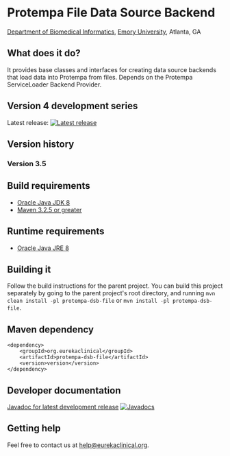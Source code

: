 # Protempa File Data Source Backend
[Department of Biomedical Informatics](http://bmi.emory.edu), [Emory University](http://www.emory.edu), Atlanta, GA

## What does it do?
It provides base classes and interfaces for creating data source backends that load data into Protempa from files. Depends on the Protempa ServiceLoader Backend Provider.

## Version 4 development series
Latest release: [![Latest release](https://maven-badges.herokuapp.com/maven-central/org.eurekaclinical/protempa-dsb-file/badge.svg)](https://maven-badges.herokuapp.com/maven-central/org.eurekaclinical/protempa-dsb-file)

## Version history
### Version 3.5

## Build requirements
* [Oracle Java JDK 8](http://www.oracle.com/technetwork/java/javase/overview/index.html)
* [Maven 3.2.5 or greater](https://maven.apache.org)

## Runtime requirements
* [Oracle Java JRE 8](http://www.oracle.com/technetwork/java/javase/overview/index.html)

## Building it
Follow the build instructions for the parent project. You can build this project separately by going to the parent project's root directory, and running `mvn clean install -pl protempa-dsb-file` or `mvn install -pl protempa-dsb-file`.

## Maven dependency
```
<dependency>
    <groupId>org.eurekaclinical</groupId>
    <artifactId>protempa-dsb-file</artifactId>
    <version>version</version>
</dependency>
```

## Developer documentation
[Javadoc for latest development release](http://javadoc.io/doc/org.eurekaclinical/protempa-dsb-file) [![Javadocs](http://javadoc.io/badge/org.eurekaclinical/protempa-dsb-file.svg)](http://javadoc.io/doc/org.eurekaclinical/protempa-dsb-file)

## Getting help
Feel free to contact us at help@eurekaclinical.org.
